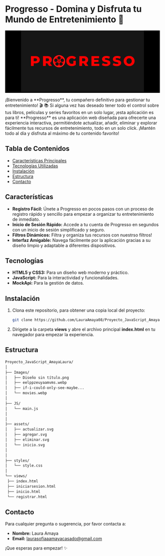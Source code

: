 <h1> Progresso - Domina y Disfruta tu Mundo de Entretenimiento 🍿</h1>

<p align="center" style="background-color: black">
  <img src="Images/Diseño sin título.png" alt="Imagen referencial" width="400" />
</p>


<p>¡Bienvenido a **Progresso**, tu compañero definitivo para gestionar tu entretenimiento! 🎬 📚 Si alguna vez has deseado tener todo el control sobre tus libros, películas y series favoritos en un solo lugar, ¡esta aplicación es para ti!  
**Progresso** es una aplicación web diseñada para ofrecerte una experiencia interactiva, permitiéndote actualizar, añadir, eliminar y explorar fácilmente tus recursos de entretenimiento, todo en un solo click. ¡Mantén todo al día y disfruta al máximo de tu contenido favorito!</p>

## Tabla de Contenidos
- [Características Principales](#características)
- [Tecnologías Utilizadas](#Tecnologìas)
- [Instalación](#instalación)
- [Estructura](#estructura)
- [Contacto](#contacto)

## Características

- **Registro Fácil:** Únete a Progresso en pocos pasos con un proceso de registro rápido y sencillo para empezar a organizar tu entretenimiento de inmediato.
- **Inicio de Sesión Rápido:** Accede a tu cuenta de Progresso en segundos con un inicio de sesión simplificado y seguro.
- **Filtros Dinámicos:** Filtra y organiza tus recursos con nuestrso filtros!
- **Interfaz Amigable:** Navega fácilmente por la aplicación gracias a su diseño limpio y adaptable a diferentes dispositivos.

## Tecnologías

- **HTML5 y CSS3:** Para un diseño web moderno y práctico.
- **JavaScript:** Para la interactividad y funcionalidades.
- **MockApi:** Para la gestión de datos.


## Instalación
1. Clona este repositorio, para obtener una copia local del proyecto:
   ```bash
   git clone https://github.com/LauraAmaya08/Proyecto_JavaScript_AmayaLaura
2. Dirigete a la carpeta **views** y abre el archivo principal **index.html** en tu navegador para empezar la experiencia.

## Estructura
   ```bash
Proyecto_JavaScript_AmayaLaura/
│
├── Images/
│   ├── Diseño sin título.png
│   ├── eelppzeuyaamvms.webp
│   ├── if-i-could-only-see-maybe...
│   └── movies.webp
│
├── JS/
│   └── main.js
│
│
├── assets/
│   ├── actualizar.svg
│   ├── agregar.svg
│   ├── eliminar.svg
│   └── inicio.svg
│
│
├── styles/
│   └── style.css
│
└── views/
    ├── index.html
    ├── iniciarsesion.html
    ├── inicio.html
    └── registrar.html
```

    
## Contacto
Para cualquier pregunta o sugerencia, por favor contacta a:
- **Nombre:** Laura Amaya
- **Email:** laurasofiaaamayacasado@gmail.com

¡Que esperas para empezar! ✨
